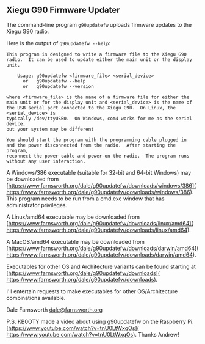 ## Xiegu G90 Firmware Updater

The command-line program `g90updatefw` uploads
firmware updates to the Xiegu G90 radio.

Here is the output of `g90updatefw --help`:

    This program is designed to write a firmware file to the Xiegu G90
    radio.  It can be used to update either the main unit or the display unit.
    
        Usage: g90updatefw <firmware_file> <serial_device>
          or   g90updatefw --help
          or   g90updatefw --version
    
    where <firmware_file> is the name of a firmware file for either the
    main unit or for the display unit and <serial_device> is the name of
    the USB serial port connected to the Xiegu G90.  On Linux, the <serial_device> is
    typically /dev/ttyUSB0.  On Windows, com4 works for me as the serial device,
    but your system may be different
    
    You should start the program with the programming cable plugged in
    and the power disconnected from the radio.  After starting the program,
    reconnect the power cable and power-on the radio.  The program runs
    without any user interaction.

A Windows/386 executable (suitable for 32-bit and 64-bit Windows) may be downloaded
from [https://www.farnsworth.org/dale/g90updatefw/downloads/windows/386](
https://www.farnsworth.org/dale/g90updatefw/downloads/windows/386).
This program needs to be run from a cmd.exe window that has administrator privileges.

A Linux/amd64 executable may be downloaded from
[https://www.farnsworth.org/dale/g90updatefw/downloads/linux/amd64](
https://www.farnsworth.org/dale/g90updatefw/downloads/linux/amd64).

A MacOS/amd64 executable may be downloaded from
[https://www.farnsworth.org/dale/g90updatefw/downloads/darwin/amd64](
https://www.farnsworth.org/dale/g90updatefw/downloads/darwin/amd64).

Executables for other OS and Architecture variants can be found starting at 
[https://www.farnsworth.org/dale/g90updatefw/downloads](
https://www.farnsworth.org/dale/g90updatefw/downloads).

I'll entertain requests to make executables for other OS/Architecture
combinations available.

Dale Farnsworth dale@farnsworth.org

P.S.  KB0OTY made a video about using g90updatefw on the Raspberry Pi.
[https://www.youtube.com/watch?v=tnU0LtWxqOs](
https://www.youtube.com/watch?v=tnU0LtWxqOs).
Thanks Andrew!
